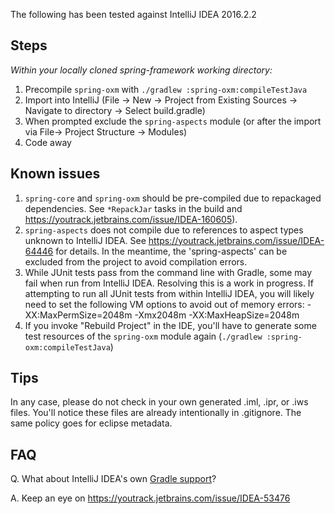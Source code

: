 The following has been tested against IntelliJ IDEA 2016.2.2

## Steps

_Within your locally cloned spring-framework working directory:_

1. Precompile `spring-oxm` with `./gradlew :spring-oxm:compileTestJava`
2. Import into IntelliJ (File -> New -> Project from Existing Sources -> Navigate to directory -> Select build.gradle)
3. When prompted exclude the `spring-aspects` module (or after the import via File-> Project Structure -> Modules)
4. Code away

## Known issues

1. `spring-core` and `spring-oxm` should be pre-compiled due to repackaged dependencies.
See `*RepackJar` tasks in the build and https://youtrack.jetbrains.com/issue/IDEA-160605).
2. `spring-aspects` does not compile due to references to aspect types unknown to
IntelliJ IDEA. See https://youtrack.jetbrains.com/issue/IDEA-64446 for details. In the meantime, the
'spring-aspects' can be excluded from the project to avoid compilation errors.
3. While JUnit tests pass from the command line with Gradle, some may fail when run from
IntelliJ IDEA. Resolving this is a work in progress. If attempting to run all JUnit tests from within
IntelliJ IDEA, you will likely need to set the following VM options to avoid out of memory errors:
    -XX:MaxPermSize=2048m -Xmx2048m -XX:MaxHeapSize=2048m
4. If you invoke "Rebuild Project" in the IDE, you'll have to generate some test
resources of the `spring-oxm` module again (`./gradlew :spring-oxm:compileTestJava`)    


## Tips

In any case, please do not check in your own generated .iml, .ipr, or .iws files.
You'll notice these files are already intentionally in .gitignore. The same policy goes for eclipse metadata.

## FAQ

Q. What about IntelliJ IDEA's own [Gradle support](https://www.jetbrains.com/help/idea/gradle.html)?

A. Keep an eye on https://youtrack.jetbrains.com/issue/IDEA-53476
